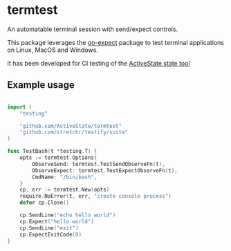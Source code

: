 # termtest

An automatable terminal session with send/expect controls.

This package leverages the [go-expect](https://github.com/ActiveState/go-expect) package to test terminal applications on Linux, MacOS and Windows.

It has been developed for CI testing of the [ActiveState state
tool](https://www.activestate.com/products/platform/state-tool/)

## Example usage

```go

import (
    "testing"

    "github.com/ActiveState/termtest"
    "github.com/stretchr/testify/suite"
)

func TestBash(t *testing.T) {
    opts := termtest.Options{
        ObserveSend: termtest.TestSendObserveFn(t),
        ObserveExpect: termtest.TestExpectObserveFn(t),
        CmdName: "/bin/bash",
    }
    cp, err := termtest.New(opts)
    require.NoError(t, err, "create console process")
    defer cp.Close()

    cp.SendLine("echo hello world")
    cp.Expect("hello world")
    cp.SendLine("exit")
    cp.ExpectExitCode(0)
}

```

